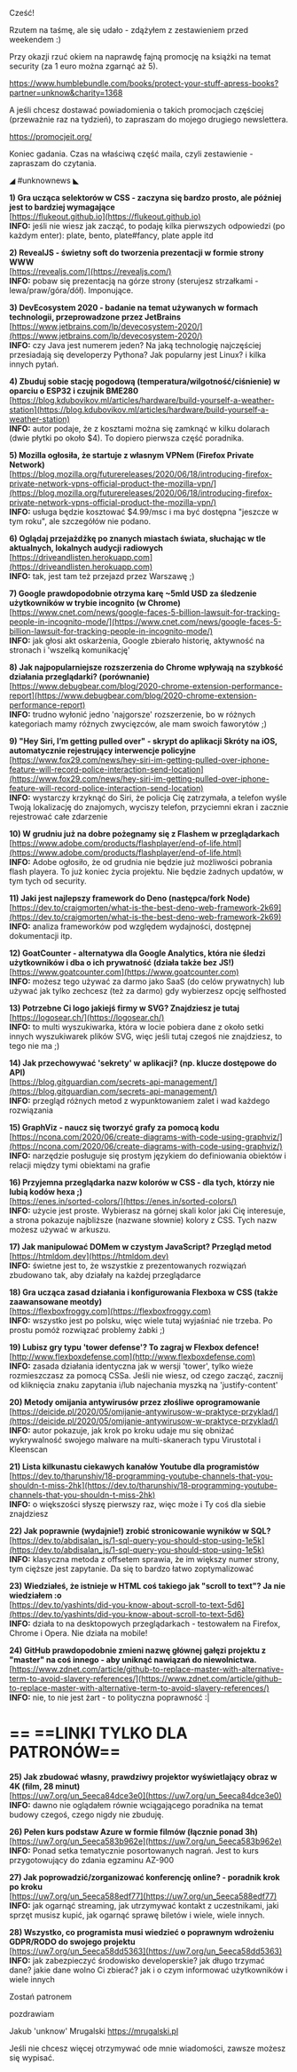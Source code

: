 Cześć!

Rzutem na taśmę, ale się udało - zdążyłem z zestawieniem przed weekendem :)

 

Przy okazji rzuć okiem na naprawdę fajną promocję na książki na temat security (za 1 euro można zgarnąć aż 5).

https://www.humblebundle.com/books/protect-your-stuff-apress-books?partner=unknow&charity=1368

 

A jeśli chcesz dostawać powiadomienia o takich promocjach częściej (przeważnie raz na tydzień), to zapraszam do mojego drugiego newslettera.

https://promocjeit.org/

 

Koniec gadania. Czas na właściwą część maila, czyli zestawienie - zapraszam do czytania.

 

◢ #unknownews ◣


**1) Gra ucząca selektorów w CSS - zaczyna się bardzo prosto, ale później jest to bardziej wymagające**  
[https://flukeout.github.io](https://flukeout.github.io)  
**INFO:** jeśli nie wiesz jak zacząć, to podaję kilka pierwszych odpowiedzi (po każdym enter): plate, bento, plate#fancy, plate apple itd  


**2) RevealJS - świetny soft do tworzenia prezentacji w formie strony WWW**  
[https://revealjs.com/](https://revealjs.com/)  
**INFO:** pobaw się prezentacją na górze strony (sterujesz strzałkami - lewa/praw/góra/dół). Imponujące.  


**3) DevEcosystem 2020 - badanie na temat używanych w formach technologii, przeprowadzone przez JetBrains**  
[https://www.jetbrains.com/lp/devecosystem-2020/](https://www.jetbrains.com/lp/devecosystem-2020/)  
**INFO:** czy Java jest numerem jeden? Na jaką technologię najczęściej przesiadają się developerzy Pythona? Jak popularny jest Linux? i kilka innych pytań.  


**4) Zbuduj sobie stację pogodową (temperatura/wilgotność/ciśnienie) w oparciu o ESP32 i czujnik BME280**  
[https://blog.kdubovikov.ml/articles/hardware/build-yourself-a-weather-station](https://blog.kdubovikov.ml/articles/hardware/build-yourself-a-weather-station)  
**INFO:** autor podaje, że z kosztami można się zamknąć w kilku dolarach (dwie płytki po około $4). To dopiero pierwsza część poradnika.  


**5) Mozilla ogłosiła, że startuje z własnym VPNem (Firefox Private Network)**  
[https://blog.mozilla.org/futurereleases/2020/06/18/introducing-firefox-private-network-vpns-official-product-the-mozilla-vpn/](https://blog.mozilla.org/futurereleases/2020/06/18/introducing-firefox-private-network-vpns-official-product-the-mozilla-vpn/)  
**INFO:** usługa będzie kosztować $4.99/msc i ma być dostępna "jeszcze w tym roku", ale szczegółów nie podano.  


**6) Oglądaj przejażdżkę po znanych miastach świata, słuchając w tle aktualnych, lokalnych audycji radiowych**  
[https://driveandlisten.herokuapp.com](https://driveandlisten.herokuapp.com)  
**INFO:** tak, jest tam też przejazd przez Warszawę ;)  


**7) Google prawdopodobnie otrzyma karę ~5mld USD za śledzenie użytkowników w trybie incognito (w Chrome)**  
[https://www.cnet.com/news/google-faces-5-billion-lawsuit-for-tracking-people-in-incognito-mode/](https://www.cnet.com/news/google-faces-5-billion-lawsuit-for-tracking-people-in-incognito-mode/)  
**INFO:** jak głosi akt oskarżenia, Google zbierało historię, aktywność na stronach i 'wszelką komunikację'  


**8) Jak najpopularniejsze rozszerzenia do Chrome wpływają na szybkość działania przeglądarki? (porównanie)**  
[https://www.debugbear.com/blog/2020-chrome-extension-performance-report](https://www.debugbear.com/blog/2020-chrome-extension-performance-report)  
**INFO:** trudno wyłonić jedno 'najgorsze' rozszerzenie, bo w różnych kategoriach mamy różnych zwycięzców, ale mam swoich faworytów ;)  


**9) "Hey Siri, I&rsquo;m getting pulled over" - skrypt do aplikacji Skróty na iOS, automatycznie rejestrujący interwencje policyjne**  
[https://www.fox29.com/news/hey-siri-im-getting-pulled-over-iphone-feature-will-record-police-interaction-send-location](https://www.fox29.com/news/hey-siri-im-getting-pulled-over-iphone-feature-will-record-police-interaction-send-location)  
**INFO:** wystarczy krzyknąć do Siri, że policja Cię zatrzymała, a telefon wyśle Twoją lokalizację do znajomych, wyciszy telefon, przyciemni ekran i zacznie rejestrować całe zdarzenie  


**10) W grudniu już na dobre pożegnamy się z Flashem w przeglądarkach**  
[https://www.adobe.com/products/flashplayer/end-of-life.html](https://www.adobe.com/products/flashplayer/end-of-life.html)  
**INFO:** Adobe ogłosiło, że od grudnia nie będzie już możliwości pobrania flash playera. To już koniec życia projektu. Nie będzie żadnych updatów, w tym tych od security.  


**11) Jaki jest najlepszy framework do Deno (następca/fork Node)**  
[https://dev.to/craigmorten/what-is-the-best-deno-web-framework-2k69](https://dev.to/craigmorten/what-is-the-best-deno-web-framework-2k69)  
**INFO:** analiza frameworków pod względem wydajności, dostępnej dokumentacji itp.  


**12) GoatCounter - alternatywa dla Google Analytics, która nie śledzi użytkowników i dba o ich prywatność (działa także bez JS!)**  
[https://www.goatcounter.com](https://www.goatcounter.com)  
**INFO:** możesz tego używać za darmo jako SaaS (do celów prywatnych) lub używać jak tylko zechcesz (też za darmo) gdy wybierzesz opcję selfhosted  


**13) Potrzebne Ci logo jakiejś firmy w SVG? Znajdziesz je tutaj**  
[https://logosear.ch/](https://logosear.ch/)  
**INFO:** to multi wyszukiwarka, która w locie pobiera dane z około setki innych wyszukiwarek plików SVG, więc jeśli tutaj czegoś nie znajdziesz, to tego nie ma ;)  


**14) Jak przechowywać 'sekrety' w aplikacji? (np. klucze dostępowe do API)**  
[https://blog.gitguardian.com/secrets-api-management/](https://blog.gitguardian.com/secrets-api-management/)  
**INFO:** przegląd różnych metod z wypunktowaniem zalet i wad każdego rozwiązania  


**15) GraphViz - naucz się tworzyć grafy za pomocą kodu**  
[https://ncona.com/2020/06/create-diagrams-with-code-using-graphviz/](https://ncona.com/2020/06/create-diagrams-with-code-using-graphviz/)  
**INFO:** narzędzie posługuje się prostym językiem do definiowania obiektów i relacji między tymi obiektami na grafie  


**16) Przyjemna przeglądarka nazw kolorów w CSS - dla tych, którzy nie lubią kodów hexa ;)**  
[https://enes.in/sorted-colors/](https://enes.in/sorted-colors/)  
**INFO:** użycie jest proste. Wybierasz na górnej skali kolor jaki Cię interesuje, a strona pokazuje najbliższe (nazwane słownie) kolory z CSS. Tych nazw możesz używać w arkuszu.  


**17) Jak manipulować DOMem w czystym JavaScript? Przegląd metod**  
[https://htmldom.dev](https://htmldom.dev)  
**INFO:** świetne jest to, że wszystkie z prezentowanych rozwiązań zbudowano tak, aby działały na każdej przeglądarce  


**18) Gra ucząca zasad działania i konfigurowania Flexboxa w CSS (także zaawansowane meotdy)**  
[https://flexboxfroggy.com](https://flexboxfroggy.com)  
**INFO:** wszystko jest po polsku, więc wiele tutaj wyjaśniać nie trzeba. Po prostu pomóż rozwiązać problemy żabki ;)  


**19) Lubisz gry typu 'tower defense'? To zagraj w Flexbox defence!**  
[http://www.flexboxdefense.com](http://www.flexboxdefense.com)  
**INFO:** zasada działania identyczna jak w wersji 'tower', tylko wieże rozmieszczasz za pomocą CSSa. Jeśli nie wiesz, od czego zacząć, zacznij od kliknięcia znaku zapytania i/lub najechania myszką na 'justify-content'  


**20) Metody omijania antywirusów przez złośliwe oprogramowanie**  
[https://deicide.pl/2020/05/omijanie-antywirusow-w-praktyce-przyklad/](https://deicide.pl/2020/05/omijanie-antywirusow-w-praktyce-przyklad/)  
**INFO:** autor pokazuje, jak krok po kroku udaje mu się obniżać wykrywalność swojego malware na multi-skanerach typu Virustotal i Kleenscan  


**21) Lista kilkunastu ciekawych kanałów Youtube dla programistów**  
[https://dev.to/tharunshiv/18-programming-youtube-channels-that-you-shouldn-t-miss-2hk](https://dev.to/tharunshiv/18-programming-youtube-channels-that-you-shouldn-t-miss-2hk)  
**INFO:** o większości słyszę pierwszy raz, więc może i Ty coś dla siebie znajdziesz  


**22) Jak poprawnie (wydajnie!) zrobić stronicowanie wyników w SQL?**  
[https://dev.to/abdisalan_js/1-sql-query-you-should-stop-using-1e5k](https://dev.to/abdisalan_js/1-sql-query-you-should-stop-using-1e5k)  
**INFO:** klasyczna metoda z offsetem sprawia, że im większy numer strony, tym cięższe jest zapytanie. Da się to bardzo łatwo zoptymalizować  


**23) Wiedziałeś, że istnieje w HTML coś takiego jak "scroll to text"? Ja nie wiedziałem :o**  
[https://dev.to/yashints/did-you-know-about-scroll-to-text-5d6](https://dev.to/yashints/did-you-know-about-scroll-to-text-5d6)  
**INFO:** działa to na desktopowych przeglądarkach - testowałem na Firefox, Chrome i Opera. Nie działa na mobile!  


**24) GitHub prawdopodobnie zmieni nazwę głównej gałęzi projektu z "master" na coś innego - aby uniknąć nawiązań do niewolnictwa.**  
[https://www.zdnet.com/article/github-to-replace-master-with-alternative-term-to-avoid-slavery-references/](https://www.zdnet.com/article/github-to-replace-master-with-alternative-term-to-avoid-slavery-references/)  
**INFO:** nie, to nie jest żart - to polityczna poprawność :|  


== **==LINKI TYLKO DLA PATRONÓW==**
 ==

**25) Jak zbudować własny, prawdziwy projektor wyświetlający obraz w 4K (film, 28 minut)**  
[https://uw7.org/un_5eeca84dce3e0](https://uw7.org/un_5eeca84dce3e0)  
**INFO:** dawno nie oglądałem równie wciągającego poradnika na temat budowy czegoś, czego nigdy nie zbuduję.  


**26) Pełen kurs podstaw Azure w formie filmów (łącznie ponad 3h)**  
[https://uw7.org/un_5eeca583b962e](https://uw7.org/un_5eeca583b962e)  
**INFO:** Ponad setka tematycznie posortowanych nagrań. Jest to kurs przygotowujący do zdania egzaminu AZ-900  


**27) Jak poprowadzić/zorganizować konferencję online? - poradnik krok po kroku**  
[https://uw7.org/un_5eeca588edf77](https://uw7.org/un_5eeca588edf77)  
**INFO:** jak ogarnąć streaming, jak utrzymywać kontakt z uczestnikami, jaki sprzęt musisz kupić, jak ogarnąć sprawę biletów i wiele, wiele innych.  


**28) Wszystko, co programista musi wiedzieć o poprawnym wdrożeniu GDPR/RODO do swojego projektu**  
[https://uw7.org/un_5eeca58dd5363](https://uw7.org/un_5eeca58dd5363)  
**INFO:** jak zabezpieczyć środowisko developerskie? jak długo trzymać dane? jakie dane wolno Ci zbierać? jak i o czym informować użytkowników i wiele innych  


 

Zostań patronem

 
pozdrawiam

Jakub 'unknow' Mrugalski
https://mrugalski.pl
 

Jeśli nie chcesz więcej otrzymywać ode mnie wiadomości, zawsze możesz się wypisać.